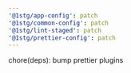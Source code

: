 ```yaml
---
'@1stg/app-config': patch
'@1stg/common-config': patch
'@1stg/lint-staged': patch
'@1stg/prettier-config': patch
---
```


chore(deps): bump prettier plugins
